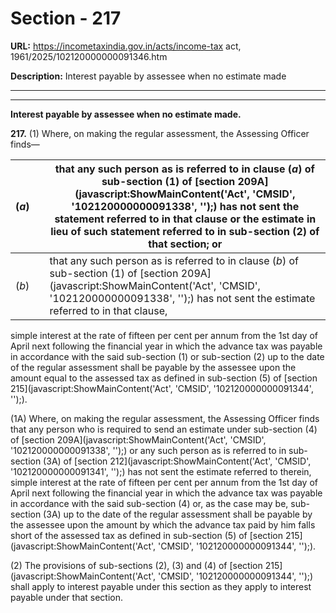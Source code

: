 # Section - 217

**URL:** https://incometaxindia.gov.in/acts/income-tax act, 1961/2025/102120000000091346.htm

**Description:** Interest payable by assessee when no estimate made

---

****

**Interest payable by assessee when no estimate made.**

**217.** (1) Where, on making the regular assessment, the Assessing Officer finds—

(_a_)|  |  that any such person as is referred to in clause (_a_) of sub-section (1) of [section 209A](javascript:ShowMainContent\('Act', 'CMSID', '102120000000091338', ''\);) has not sent the statement referred to in that clause or the estimate in lieu of such statement referred to in sub-section (2) of that section; or  
---|---|---  
(_b_)|  |  that any such person as is referred to in clause (_b_) of sub-section (1) of [section 209A](javascript:ShowMainContent\('Act', 'CMSID', '102120000000091338', ''\);) has not sent the estimate referred to in that clause,  
  
simple interest at the rate of fifteen per cent per annum from the 1st day of April next following the financial year in which the advance tax was payable in accordance with the said sub-section (1) or sub-section (2) up to the date of the regular assessment shall be payable by the assessee upon the amount equal to the assessed tax as defined in sub-section (5) of [section 215](javascript:ShowMainContent\('Act', 'CMSID', '102120000000091344', ''\);).

(1A) Where, on making the regular assessment, the Assessing Officer finds that any person who is required to send an estimate under sub-section (4) of [section 209A](javascript:ShowMainContent\('Act', 'CMSID', '102120000000091338', ''\);) or any such person as is referred to in sub-section (3A) of [section 212](javascript:ShowMainContent\('Act', 'CMSID', '102120000000091341', ''\);) has not sent the estimate referred to therein, simple interest at the rate of fifteen per cent per annum from the 1st day of April next following the financial year in which the advance tax was payable in accordance with the said sub-section (4) or, as the case may be, sub-section (3A) up to the date of the regular assessment shall be payable by the assessee upon the amount by which the advance tax paid by him falls short of the assessed tax as defined in sub-section (5) of [section 215](javascript:ShowMainContent\('Act', 'CMSID', '102120000000091344', ''\);).

(2) The provisions of sub-sections (2), (3) and (4) of [section 215](javascript:ShowMainContent\('Act', 'CMSID', '102120000000091344', ''\);) shall apply to interest payable under this section as they apply to interest payable under that section.